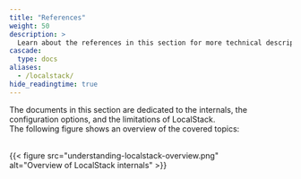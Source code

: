 ```yaml
---
title: "References"
weight: 50
description: >
  Learn about the references in this section for more technical descriptions about LocalStack and the related tools.
cascade:
  type: docs
aliases:
  - /localstack/
hide_readingtime: true
---
```


The documents in this section are dedicated to the internals, the configuration options, and the limitations of LocalStack.\
The following figure shows an overview of the covered topics:

<br>
<div style="max-width: 80%">
{{< figure src="understanding-localstack-overview.png" alt="Overview of LocalStack internals" >}}
</div>
